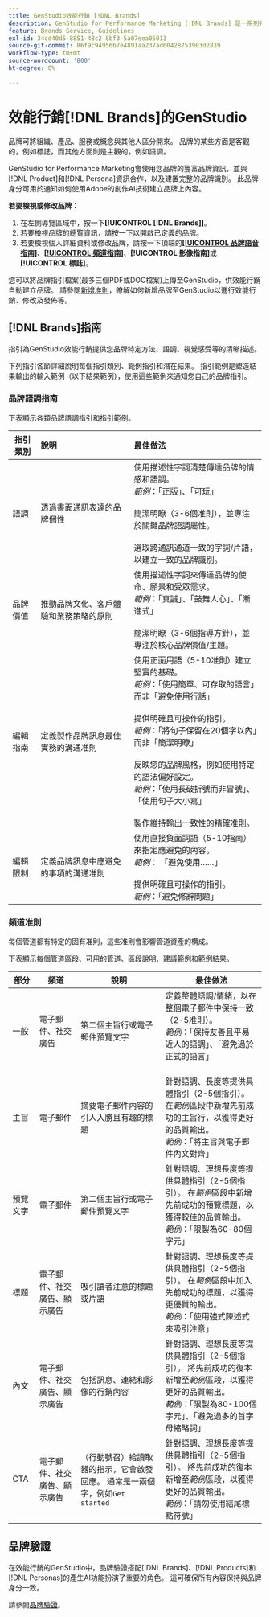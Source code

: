 ```yaml
---
title: GenStudio效能行銷 [!DNL Brands]
description: GenStudio for Performance Marketing [!DNL Brands] 是一系列完整的品牌資產，包括行銷文案、影像、體驗等，可協助您建立與品牌一致的內容。
feature: Brands Service, Guidelines
exl-id: 34cd40d5-8851-48c2-8bf3-5a07eea05013
source-git-commit: 86f9c94956b7e4891aa237ad00428753903d2839
workflow-type: tm+mt
source-wordcount: '800'
ht-degree: 0%

---
```


# 效能行銷[!DNL Brands]的GenStudio

品牌可將組織、產品、服務或概念與其他人區分開來。 品牌的某些方面是客觀的，例如標誌，而其他方面則是主觀的，例如語調。

GenStudio for Performance Marketing會使用您品牌的豐富品牌資訊，並與[!DNL Product]和[!DNL Persona]資訊合作，以及建置完整的品牌識別。 此品牌身分可用於通知如何使用Adobe的創作AI技術建立品牌上內容。

**若要檢視或修改品牌**：

1. 在左側導覽區域中，按一下&#x200B;**[!UICONTROL [!DNL Brands]]**。
1. 若要檢視品牌的總覽資訊，請按一下以開啟已定義的品牌。
1. 若要檢視個人詳細資料或修改品牌，請按一下頂端的[**[!UICONTROL 品牌語音指南]**](#brand-voice-guidelines)、[**[!UICONTROL 頻道指南]**](#channel-guidelines)、**[!UICONTROL 影像指南]**&#x200B;或&#x200B;**[!UICONTROL 標誌]**。

您可以將品牌指引檔案(最多三個PDF或DOC檔案)上傳至GenStudio，供效能行銷自動建立品牌。 請參閱[新增准則](add-guidelines.md)，瞭解如何新增品牌至GenStudio以進行效能行銷、修改及發佈等。

## [!DNL Brands]指南

指引為GenStudio效能行銷提供您品牌特定方法、語調、視覺感受等的清晰描述。

下列指引各節詳細說明每個指引類別、範例指引和潛在結果。 指引範例是塑造結果輸出的輸入範例（以下結果範例），使用這些範例來通知您自己的品牌指引。

### 品牌語調指南

下表顯示各類品牌語調指引和指引範例。

| 指引類別 | 說明 | 最佳做法 |
| ------------------| :---------- | :---------- |
| 語調 | 透過書面通訊表達的品牌個性 | 使用描述性字詞清楚傳達品牌的情感和語調。 <br>_範例_：「正版」、「可玩」<br><br>簡潔明瞭（3-6個准則），並專注於關鍵品牌語調屬性。<br><br>選取跨通訊通道一致的字詞/片語，以建立一致的品牌識別。 |
| 品牌價值 | 推動品牌文化、客戶體驗和業務策略的原則 | 使用描述性字詞來傳達品牌的使命、願景和受眾需求。 <br>_範例_：「真誠」、「鼓舞人心」、「漸進式」<br><br>簡潔明瞭（3-6個指導方針），並專注於核心品牌價值/主題。 |
| 編輯指南 | 定義製作品牌訊息最佳實務的溝通准則 | 使用正面用語（5-10准則）建立堅實的基礎。<br>_範例_：「使用簡單、可存取的語言」而非「避免使用行話」<br><br>提供明確且可操作的指引。 <br>_範例_：「將句子保留在20個字以內」而非「簡潔明瞭」<br><br>反映您的品牌風格，例如使用特定的語法偏好設定。 <br>_範例_：「使用長破折號而非冒號」、「使用句子大小寫」<br><br>製作維持輸出一致性的精確准則。 |
| 編輯限制 | 定義品牌訊息中應避免的事項的溝通准則 | 使用直接負面詞語（5-10指南）來指定應避免的內容。 <br>_範例_： 「避免使用……」<br><br>提供明確且可操作的指引。 <br>_範例_：「避免修辭問題」 |

### 頻道准則

每個管道都有特定的固有准則，這些准則會影響管道資產的構成。

下表顯示每個管道區段、可用的管道、區段說明、建議範例和範例結果。

| 部分 | 頻道 | 說明 | 最佳做法 |
| ------------------| --------- | --------- | -------- |
| 一般 | 電子郵件、社交廣告 | 第二個主旨行或電子郵件預覽文字 | 定義整體語調/情緒，以在整個電子郵件中保持一致（2-5准則）。<br>_範例_：「保持友善且平易近人的語調」、「避免過於正式的語言」<br><br> |
| 主旨 | 電子郵件 | 摘要電子郵件內容的引人入勝且有趣的標題 | 針對語調、長度等提供具體指引（2-5個指引）。 在&#x200B;_範例_&#x200B;區段中新增先前成功的主旨行，以獲得更好的品質輸出。<br>_範例_：「將主旨與電子郵件內文對齊」 |
| 預覽文字 | 電子郵件 | 第二個主旨行或電子郵件預覽文字 | 針對語調、理想長度等提供具體指引（2-5個指引）。 在&#x200B;_範例_&#x200B;區段中新增先前成功的預覽標題，以獲得較佳的品質輸出。<br>_範例_：「限製為60-80個字元」 |
| 標題 | 電子郵件、社交廣告、顯示廣告 | 吸引讀者注意的標題或片語 | 針對語調、理想長度等提供具體指引（2-5個指引）。 在&#x200B;_範例_&#x200B;區段中加入先前成功的標題，以獲得更優質的輸出。<br>_範例_：「使用強式陳述式來吸引注意」 |
| 內文 | 電子郵件、社交廣告、顯示廣告 | 包括訊息、連結和影像的行銷內容 | 針對語調、理想長度等提供具體指引（2-5個指引）。 將先前成功的復本新增至&#x200B;_範例_&#x200B;區段，以獲得更好的品質輸出。<br>_範例_：「限製為80-100個字元」、「避免過多的首字母縮略詞」 |
| CTA | 電子郵件、社交廣告、顯示廣告 | （行動號召）給讀取器的指示，它會啟發回應。 通常是一兩個字，例如`Get started` | 針對語調、理想長度等提供具體指引（2-5個指引）。 將先前成功的復本新增至&#x200B;_範例_&#x200B;區段，以獲得更好的品質輸出。<br>_範例_：「請勿使用結尾標點符號」 |

<!-- Not in M2.1 // ### Image guidelines

Images have certain inherent guidelines that influence image composition.

The following table shows each category of image guideline, description of the category, and example guideline entries.

You can create your own categories, like Photos, Product, or Illustration imagery, and provide detailed guidelines for each category.

| Guideline category    | Description | Guideline examples |
| ------------------ | :---------- | -------- |
|Composition    | Define objects, focal point, position, aspect ratio, framing, and depth-of-field | `Ensure images are visually punchy, Avoid dull colors/shading` |
| Background     | Set the stage by describing layouts, location, places | `Should be friendly and action-oriented` |
| Restrictions   | List requirements or avoidances | `Avoid political imagery or topics, Avoid black and gray imagery, Avoid images displaying extreme strife or stress` |
| Color and tone | Specify color or color theme, palette, color interpretation and accessibility | `Use bright and bold color palette, Ensure high contrast` |
| Lighting   | Describe how highlights and shadows affect different objects| `Use natural light, Avoid using shadows` |

![Image guidelines in GenStudio for Performance Marketing](/help/assets/image-guidelines.png){width="650" zoomable="yes"} 

### Logos

Add logos to your brand in the **[!UICONTROL Logos]** tab.

![Logo guidelines in GenStudio for Performance Marketing](/help/assets/logos.png){width="650" zoomable="yes"} -->

## 品牌驗證

在效能行銷的GenStudio中，品牌驗證搭配[!DNL Brands]、[!DNL Products]和[!DNL Personas]的產生AI功能扮演了重要的角色。 這可確保所有內容保持與品牌身分一致。

請參閱[品牌驗證](/help/user-guide/guidelines/brand-validation.md)。
